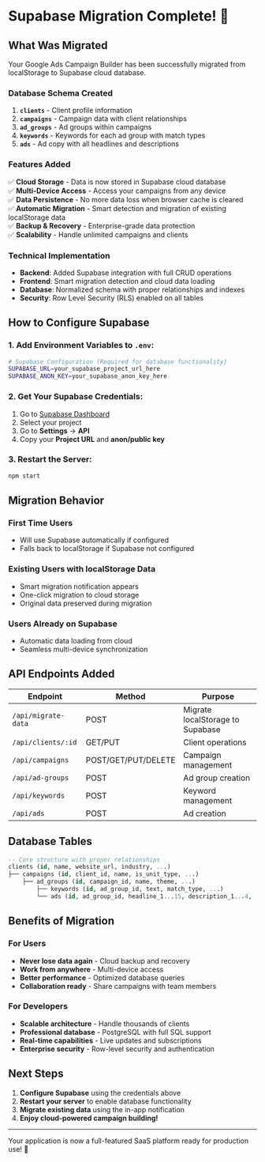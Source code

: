 # Supabase Migration Complete! 🚀

## What Was Migrated

Your Google Ads Campaign Builder has been successfully migrated from localStorage to Supabase cloud database.

### Database Schema Created

1. **`clients`** - Client profile information
2. **`campaigns`** - Campaign data with client relationships  
3. **`ad_groups`** - Ad groups within campaigns
4. **`keywords`** - Keywords for each ad group with match types
5. **`ads`** - Ad copy with all headlines and descriptions

### Features Added

✅ **Cloud Storage** - Data is now stored in Supabase cloud database  
✅ **Multi-Device Access** - Access your campaigns from any device  
✅ **Data Persistence** - No more data loss when browser cache is cleared  
✅ **Automatic Migration** - Smart detection and migration of existing localStorage data  
✅ **Backup & Recovery** - Enterprise-grade data protection  
✅ **Scalability** - Handle unlimited campaigns and clients  

### Technical Implementation

- **Backend**: Added Supabase integration with full CRUD operations
- **Frontend**: Smart migration detection and cloud data loading
- **Database**: Normalized schema with proper relationships and indexes
- **Security**: Row Level Security (RLS) enabled on all tables

## How to Configure Supabase

### 1. Add Environment Variables to `.env`:

```bash
# Supabase Configuration (Required for database functionality)
SUPABASE_URL=your_supabase_project_url_here
SUPABASE_ANON_KEY=your_supabase_anon_key_here
```

### 2. Get Your Supabase Credentials:

1. Go to [Supabase Dashboard](https://supabase.com/dashboard)
2. Select your project
3. Go to **Settings** → **API**
4. Copy your **Project URL** and **anon/public key**

### 3. Restart the Server:

```bash
npm start
```

## Migration Behavior

### First Time Users
- Will use Supabase automatically if configured
- Falls back to localStorage if Supabase not configured

### Existing Users with localStorage Data  
- Smart migration notification appears
- One-click migration to cloud storage
- Original data preserved during migration

### Users Already on Supabase
- Automatic data loading from cloud
- Seamless multi-device synchronization

## API Endpoints Added

| Endpoint | Method | Purpose |
|----------|--------|---------|
| `/api/migrate-data` | POST | Migrate localStorage to Supabase |
| `/api/clients/:id` | GET/PUT | Client operations |
| `/api/campaigns` | POST/GET/PUT/DELETE | Campaign management |
| `/api/ad-groups` | POST | Ad group creation |
| `/api/keywords` | POST | Keyword management |
| `/api/ads` | POST | Ad creation |

## Database Tables

```sql
-- Core structure with proper relationships
clients (id, name, website_url, industry, ...)
├── campaigns (id, client_id, name, is_unit_type, ...)
    ├── ad_groups (id, campaign_id, name, theme, ...)
        ├── keywords (id, ad_group_id, text, match_type, ...)
        └── ads (id, ad_group_id, headline_1...15, description_1...4, ...)
```

## Benefits of Migration

### For Users
- **Never lose data again** - Cloud backup and recovery
- **Work from anywhere** - Multi-device access
- **Better performance** - Optimized database queries
- **Collaboration ready** - Share campaigns with team members

### For Developers  
- **Scalable architecture** - Handle thousands of clients
- **Professional database** - PostgreSQL with full SQL support
- **Real-time capabilities** - Live updates and subscriptions
- **Enterprise security** - Row-level security and authentication

## Next Steps

1. **Configure Supabase** using the credentials above
2. **Restart your server** to enable database functionality
3. **Migrate existing data** using the in-app notification
4. **Enjoy cloud-powered campaign building!**

---

Your application is now a full-featured SaaS platform ready for production use! 🎉 
